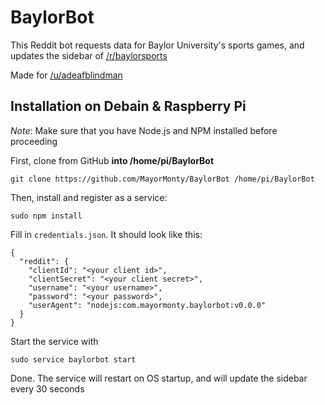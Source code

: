 # BaylorBot

This Reddit bot requests data for Baylor University's sports games, and updates the sidebar of [/r/baylorsports](https://reddit.com/r/baylorsports)

Made for [/u/adeafblindman](https://reddit.com/u/adeafblindman)

## Installation on Debain & Raspberry Pi

*Note*: Make sure that you have Node.js and NPM installed before proceeding

First, clone from GitHub **into /home/pi/BaylorBot**

    git clone https://github.com/MayorMonty/BaylorBot /home/pi/BaylorBot

Then, install and register as a service:

    sudo npm install

Fill in `credentials.json`. It should look like this:

    {
      "reddit": {
        "clientId": "<your client id>",
        "clientSecret": "<your client secret>",
        "username": "<your username>",
        "password": "<your password>",
        "userAgent": "nodejs:com.mayormonty.baylorbot:v0.0.0"
      }
    }

Start the service with

    sudo service baylorbot start

Done. The service will restart on OS startup, and will update the sidebar every 30 seconds
